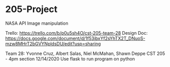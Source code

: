 # 205-Project
NASA API Image manipulation

Trello: https://trello.com/b/p0u5sh4O/cst-205-team-28
Design Doc: https://docs.google.com/document/d/1f53ibxYf2sYhTX2T_DNuoS-mzw8MHrT2bGVYNpldsDU/edit?usp=sharing

Team 28: Yvonne Cruz, Albert Salas, Niel McMahan, Shawn Deppe
CST 205 - 4pm section
12/14/2020
Use flask to run program on python
